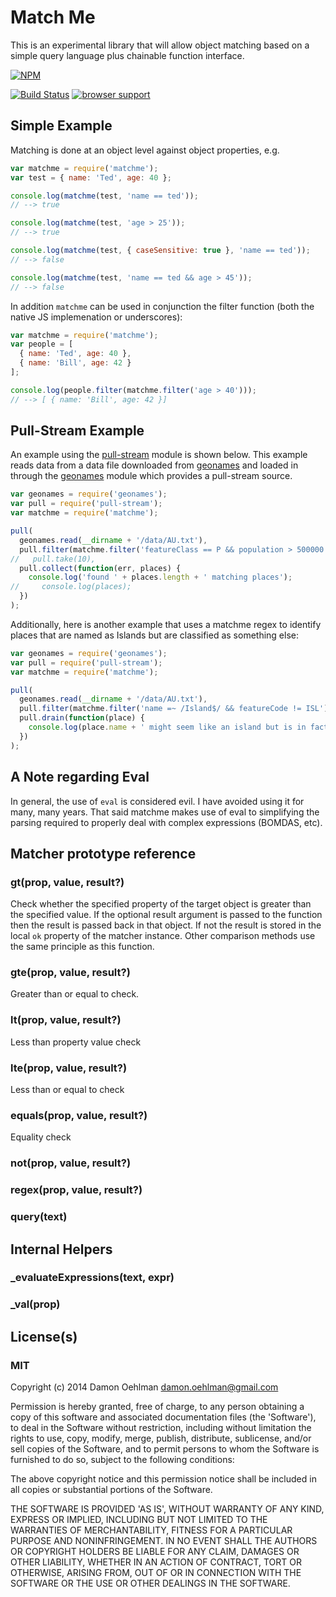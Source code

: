 # Match Me

This is an experimental library that will allow object matching based on a
simple query language plus chainable function interface.


[![NPM](https://nodei.co/npm/matchme.png)](https://nodei.co/npm/matchme/)

[![Build Status](https://img.shields.io/travis/DamonOehlman/matchme.svg?branch=master)](https://travis-ci.org/DamonOehlman/matchme) 
[![browser support](https://ci.testling.com/DamonOehlman/matchme.png)](https://ci.testling.com/DamonOehlman/matchme)



## Simple Example

Matching is done at an object level against object properties, e.g.

```js
var matchme = require('matchme');
var test = { name: 'Ted', age: 40 };

console.log(matchme(test, 'name == ted'));
// --> true

console.log(matchme(test, 'age > 25'));
// --> true

console.log(matchme(test, { caseSensitive: true }, 'name == ted'));
// --> false

console.log(matchme(test, 'name == ted && age > 45'));
// --> false
```

In addition `matchme` can be used in conjunction the filter
function (both the native JS implemenation or underscores):

```js
var matchme = require('matchme');
var people = [
  { name: 'Ted', age: 40 },
  { name: 'Bill', age: 42 }
];

console.log(people.filter(matchme.filter('age > 40')));
// --> [ { name: 'Bill', age: 42 }]
```

## Pull-Stream Example

An example using the [pull-stream](https://github.com/dominictarr/pull-stream)
module is shown below.  This example reads data from a data file downloaded
from [geonames](http://geonames.org) and loaded in through the
[geonames](https://github.com/DamonOehlman/geonames) module which provides
a pull-stream source.

```js
var geonames = require('geonames');
var pull = require('pull-stream');
var matchme = require('matchme');

pull(
  geonames.read(__dirname + '/data/AU.txt'),
  pull.filter(matchme.filter('featureClass == P && population > 500000')),
//   pull.take(10),
  pull.collect(function(err, places) {
    console.log('found ' + places.length + ' matching places');
//     console.log(places);
  })
);

```

Additionally, here is another example that uses a matchme regex to identify
places that are named as Islands but are classified as something else:

```js
var geonames = require('geonames');
var pull = require('pull-stream');
var matchme = require('matchme');

pull(
  geonames.read(__dirname + '/data/AU.txt'),
  pull.filter(matchme.filter('name =~ /Island$/ && featureCode != ISL')),
  pull.drain(function(place) {
    console.log(place.name + ' might seem like an island but is in fact a ' + place.featureCode);
  })
);

```

## A Note regarding Eval

In general, the use of `eval` is considered evil.  I have avoided using it
for many, many years.  That said matchme makes use of eval to simplifying
the parsing required to properly deal with complex expressions
(BOMDAS, etc).

## Matcher prototype reference

### gt(prop, value, result?)

Check whether the specified property of the target object is greater than
the specified value.  If the optional result argument is passed to the
function then the result is passed back in that object. If not the result
is stored in the local `ok` property of the matcher instance.  Other
comparison methods use the same principle as this function.

### gte(prop, value, result?)

Greater than or equal to check.

### lt(prop, value, result?)

Less than property value check

### lte(prop, value, result?)

Less than or equal to check

### equals(prop, value, result?)

Equality check

### not(prop, value, result?)

### regex(prop, value, result?)

### query(text)

## Internal Helpers

### _evaluateExpressions(text, expr)

### _val(prop)

## License(s)

### MIT

Copyright (c) 2014 Damon Oehlman <damon.oehlman@gmail.com>

Permission is hereby granted, free of charge, to any person obtaining
a copy of this software and associated documentation files (the
'Software'), to deal in the Software without restriction, including
without limitation the rights to use, copy, modify, merge, publish,
distribute, sublicense, and/or sell copies of the Software, and to
permit persons to whom the Software is furnished to do so, subject to
the following conditions:

The above copyright notice and this permission notice shall be
included in all copies or substantial portions of the Software.

THE SOFTWARE IS PROVIDED 'AS IS', WITHOUT WARRANTY OF ANY KIND,
EXPRESS OR IMPLIED, INCLUDING BUT NOT LIMITED TO THE WARRANTIES OF
MERCHANTABILITY, FITNESS FOR A PARTICULAR PURPOSE AND NONINFRINGEMENT.
IN NO EVENT SHALL THE AUTHORS OR COPYRIGHT HOLDERS BE LIABLE FOR ANY
CLAIM, DAMAGES OR OTHER LIABILITY, WHETHER IN AN ACTION OF CONTRACT,
TORT OR OTHERWISE, ARISING FROM, OUT OF OR IN CONNECTION WITH THE
SOFTWARE OR THE USE OR OTHER DEALINGS IN THE SOFTWARE.
